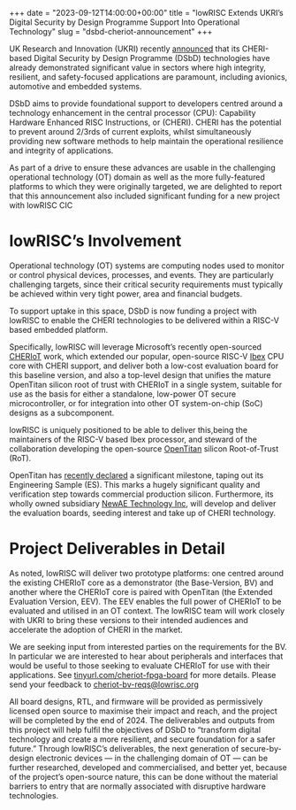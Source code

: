 +++
date = "2023-09-12T14:00:00+00:00"
title = "lowRISC Extends UKRI’s Digital Security by Design Programme Support Into Operational Technology"
slug = "dsbd-cheriot-announcement"
+++


UK Research and Innovation (UKRI) recently [announced](https://iuk.ktn-uk.org/news/digital-security-by-design-driving-investment-in-the-automotive-sector-and-embedded-systems/) that its CHERI-based Digital Security by Design Programme (DSbD) technologies have already demonstrated significant value in sectors where high integrity, resilient, and safety-focused applications are paramount, including avionics, automotive and embedded systems.

DSbD aims to provide foundational support to developers centred around a technology enhancement in the central processor (CPU): Capability Hardware Enhanced RISC Instructions, or (CHERI). CHERI has the potential to prevent around 2/3rds of current exploits, whilst simultaneously providing new software methods to help maintain the operational resilience and integrity of applications.

As part of a drive to ensure these advances are usable in the challenging operational technology (OT) domain as well as the more fully-featured platforms to which they were originally targeted, we are delighted to report that this announcement also included significant funding for a new project with lowRISC CIC

# lowRISC’s Involvement

Operational  technology (OT) systems are computing nodes used to monitor or control physical devices, processes, and events. They are particularly challenging targets, since their critical security requirements must typically be achieved within very tight power, area and financial budgets.

To support uptake in this space, DSbD is now funding a project with lowRISC to enable the CHERI technologies to be delivered within a RISC-V based embedded platform.

Specifically, lowRISC will leverage Microsoft’s recently open-sourced [CHERIoT](https://github.com/microsoft/cheriot-ibex) work, which extended our  popular, open-source RISC-V [Ibex](https://github.com/lowRISC/ibex) CPU core with CHERI support, and deliver both a low-cost evaluation board for this baseline version, and also a top-level design that unifies the mature OpenTitan silicon root of trust with CHERIoT in a single system, suitable for use as the basis for either a standalone, low-power OT secure microcontroller, or for integration into other OT system-on-chip (SoC) designs as a subcomponent.

lowRISC is uniquely positioned to be able to deliver this,being the maintainers of the RISC-V based Ibex processor, and steward of the collaboration developing the open-source [OpenTitan](https://opentitan.org/) silicon Root-of-Trust (RoT).

OpenTitan has [recently declared](https://lowrisc.org/blog/2023/06/opentitans-rtl-freeze-leveraging-transparency-to-create-trustworthy-computing/) a significant milestone, taping out its Engineering Sample (ES). This marks a hugely significant quality and verification step towards commercial production silicon. Furthermore, its wholly owned subsidiary [NewAE Technology Inc](https://www.newae.com/), will develop and deliver the evaluation boards, seeding interest and take up of CHERI technology.

# Project Deliverables in Detail

As noted, lowRISC will deliver two prototype platforms: one centred around the existing CHERIoT core as a demonstrator (the Base-Version, BV) and another where the CHERIoT core is paired with OpenTitan (the Extended Evaluation Version, EEV). The EEV enables the full power of CHERIoT to be evaluated and utilised in an OT context. The lowRISC team will work closely with UKRI to bring these versions to their intended audiences and accelerate the adoption of CHERI in the market.

We are seeking input from interested parties on the requirements for the BV. In particular we are interested to hear about peripherals and interfaces that would be useful to those seeking to evaluate CHERIoT for use with their applications. See [tinyurl.com/cheriot-fpga-board](http://tinyurl.com/cheriot-fpga-board) for more details. Please send your feedback to [cheriot-bv-reqs@lowrisc.org](mailto:cheriot-bv-reqs@lowrisc.org)

All board designs, RTL, and firmware will be provided as permissively licensed open source to maximise their impact and reach, and the project will be completed by the end of 2024. The deliverables and outputs from this project will help fulfil the objectives of DSbD to “transform digital technology and create a more resilient, and secure foundation for a safer future.” Through lowRISC’s deliverables,  the next generation of secure-by-design electronic devices — in the challenging domain of OT —  can be further researched, developed and commercialised, and better yet, because of the project’s open-source nature, this can be done without the material barriers to entry that are normally associated with disruptive hardware technologies.
